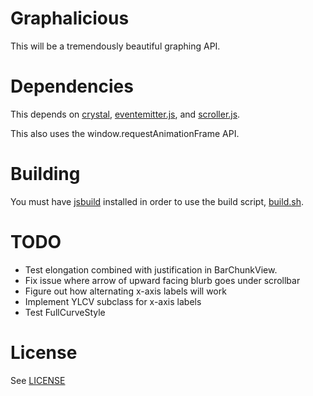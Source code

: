 # Graphalicious

This will be a tremendously beautiful graphing API.

# Dependencies

This depends on [crystal](https://github.com/unixpickle/crystal), [eventemitter.js](https://github.com/unixpickle/eventemitter.js), and [scroller.js](https://github.com/unixpickle/scroller.js).

This also uses the window.requestAnimationFrame API.

# Building

You must have [jsbuild](https://github.com/unixpickle/jsbuild) installed in order to use the build script, [build.sh](build.sh).

# TODO

 * Test elongation combined with justification in BarChunkView.
 * Fix issue where arrow of upward facing blurb goes under scrollbar
 * Figure out how alternating x-axis labels will work
 * Implement YLCV subclass for x-axis labels
 * Test FullCurveStyle

# License

See [LICENSE](LICENSE)
